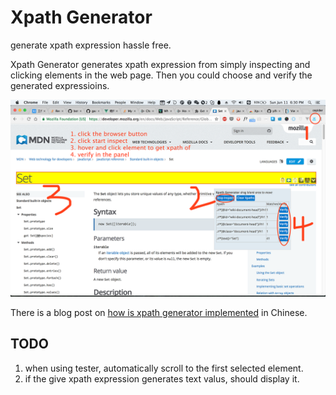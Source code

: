 # Xpath Generator

generate xpath expression hassle free.

Xpath Generator generates xpath expression from simply inspecting and clicking
elements in the web page. Then you could choose and verify the generated
expressioins.

![how to use](screenshot.png)

There is a blog post on [how is xpath generator
implemented](http://hkdev.yifei.me:8000/note/310) in Chinese.

## TODO

1. when using tester, automatically scroll to the first selected element.
2. if the give xpath expression generates text valus, should display it.
